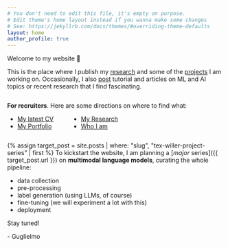 ```yaml
---
# You don't need to edit this file, it's empty on purpose.
# Edit theme's home layout instead if you wanna make some changes
# See: https://jekyllrb.com/docs/themes/#overriding-theme-defaults
layout: home
author_profile: true
---
```




Welcome to my website :tada:

This is the place where I publish my [research](/research/) and some of the [projects](/projects/) I am working on. Occasionally, I also [post](/posts/) tutorial and articles on ML and AI topics or recent research that I find fascinating.


<div style="display: flex; flex-direction: column;">

<p style="margin-bottom: 0px;"><strong>For recruiters</strong>. Here are some directions on where to find what:</p>

<div style="display: flex; gap: 40px;">

<div>
<ul>
<li><a href="/assets/misc/Guglielmo_Gattiglio_CV.pdf">My latest CV</a></li>
<li><a href="/projects/">My Portfolio</a></li>
</ul>
</div>

<div>
<ul>
<li><a href="/research/">My Research</a></li>
<li><a href="/about/">Who I am</a></li>
</ul>
</div>

</div>

</div>



{% assign target_post = site.posts | where: "slug", "tex-willer-project-series" | first %}
To kickstart the website, I am planning a [_major_ series]({{ target_post.url }}) on **multimodal language models**, curating the whole pipeline: 
- data collection
- pre-processing
- label generation (using LLMs, of course)
- fine-tuning (we will experiment a lot with this)
- deployment 

<!-- {% assign target_post = site.posts | where: "slug", "tex-willer-project-series" | first %}
Check out my [first post]({{ target_post.url }}) below for more info! -->

Stay tuned!

\- Guglielmo

<br><br>